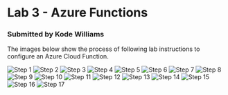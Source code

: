 # Lab 3 - Azure Functions
### Submitted by Kode Williams

The images below show the process of following lab instructions to configure an Azure Cloud Function.

<img src='./Screenshot-1.png' title='Step 1' width='' alt='Step 1' />
<img src='./Screenshot-2.png' title='Step 2' width='' alt='Step 2' />
<img src='./Screenshot-3.png' title='Step 3' width='' alt='Step 3' />
<img src='./Screenshot-4.png' title='Step 4' width='' alt='Step 4' />
<img src='./Screenshot-5.png' title='Step 5' width='' alt='Step 5' />
<img src='./Screenshot-6.png' title='Step 6' width='' alt='Step 6' />
<img src='./Screenshot-7.png' title='Step 7' width='' alt='Step 7' />
<img src='./Screenshot-8.png' title='Step 8' width='' alt='Step 8' />
<img src='./Screenshot-9.png' title='Step 9' width='' alt='Step 9' />
<img src='./Screenshot-10.png' title='Step 10' width='' alt='Step 10' />
<img src='./Screenshot-11.png' title='Step 11' width='' alt='Step 11' />
<img src='./Screenshot-12.png' title='Step 12' width='' alt='Step 12' />
<img src='./Screenshot-13.png' title='Step 13' width='' alt='Step 13' />
<img src='./Screenshot-14.png' title='Step 14' width='' alt='Step 14' />
<img src='./Screenshot-15.png' title='Step 15' width='' alt='Step 15' />
<img src='./Screenshot-16.png' title='Step 16' width='' alt='Step 16' />
<img src='./Screenshot-17.png' title='Step 17' width='' alt='Step 17' />